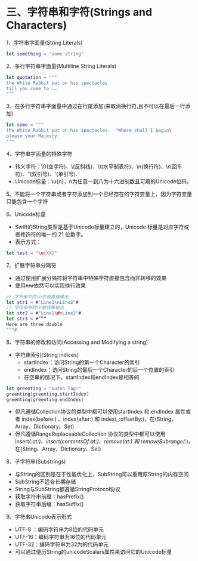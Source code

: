 # 三、字符串和字符(Strings and Characters)

1、字符串字面量(String Literals)

```swift
let something = "some string"
```

2、多行字符串字面量(Multiline String Literals)

```swift
let quotation = """
the White Rabbit put on his spectacles
till you come to ……
"""
```

3、在多行字符串字面量中通过在行尾添加\来取消换行符,且不可以在最后一行添加\

```swift
let some = """
the White Rabbit put on his spectacles.  "Where shall I begin\
please your Majesty
""" 
```

4、字符串字面量的特殊字符

* 转义字符：\0(空字符)、\\(反斜线)、\t(水平制表符)、\n(换行符)、\r(回车符)、\"(双引号)、\'(单引号)、
* Unicode标量：\u{n}，n为任意一到八为十六进制数且可用的Unicode位码。

5、不能将一个字符串或者字符添加到一个已经存在的字符变量上，因为字符变量只能包含一个字符

6、Unicode标量

* Swift的String类型是基于Unicode标量建立的，Unicode 标量是对应字符或者修饰符的唯一的 21 位数字。
* 表示方式：

```swift
let test = "\u{XX}"
```
7、扩展字符串分隔符

* 通过使用扩展分隔符将字符串中特殊字符直接包含而非转移的效果
* 使用```###```依然可以实现换行效果

```swift
// 字符串中的\n会被直接输出
let str1 = #"Line1\nLine2"#
// 字符串中的\n被转移输出
let str2 = #"Line1\#nLine2"#
let str3 = #“”“
Here are three double
"""#
```

8、字符串的修改和访问(Accessing and Modifying a string)

* 字符串索引(String indices)
    - startIndex：访问String的第一个Character的索引
    - endIndex：访问String的最后一个Character的后一个位置的索引
    - 在空串的情况下，startIndex和endIndex是相等的

```swift
let greenting = "Guten Tag!"
greenting[greenting.startIndex]
greenting[greenting.endIndex]
```

* 但凡遵循Collection协议的类型中都可以使用startIndex 和 endIndex 属性或者 index(before:) 、index(after:) 和 index(_:offsetBy:)，在(String、Array、Dictionary、Set)
* 但凡遵循RangeReplaceableCollection 协议的类型中都可以使用insert(_:at:)、insert(contentsOf:at:)、remove(at:) 和 removeSubrange(_:)，在(String、Array、Dictionary、Set)

8、子字符串(Substrings)

* 与String的区别是在于性能优化上，SubString可以重用原String的内存空间
* SubString不适合长期存储
* String与SubString都遵循StringProtocol协议
* 获取字符串前缀：hasPrefix()
* 获取字符串后缀：hasSuffix()

9、字符串Unicode表示形式

* UTF-8 ：编码字符串为8位的代码单元
* UTF-16：编码字符串为16位的代码单元
* UTF-32：编码字符串为32为的代码单元
* 可以通过便历String的unicodeScalars属性来访问它的Unicode标量

